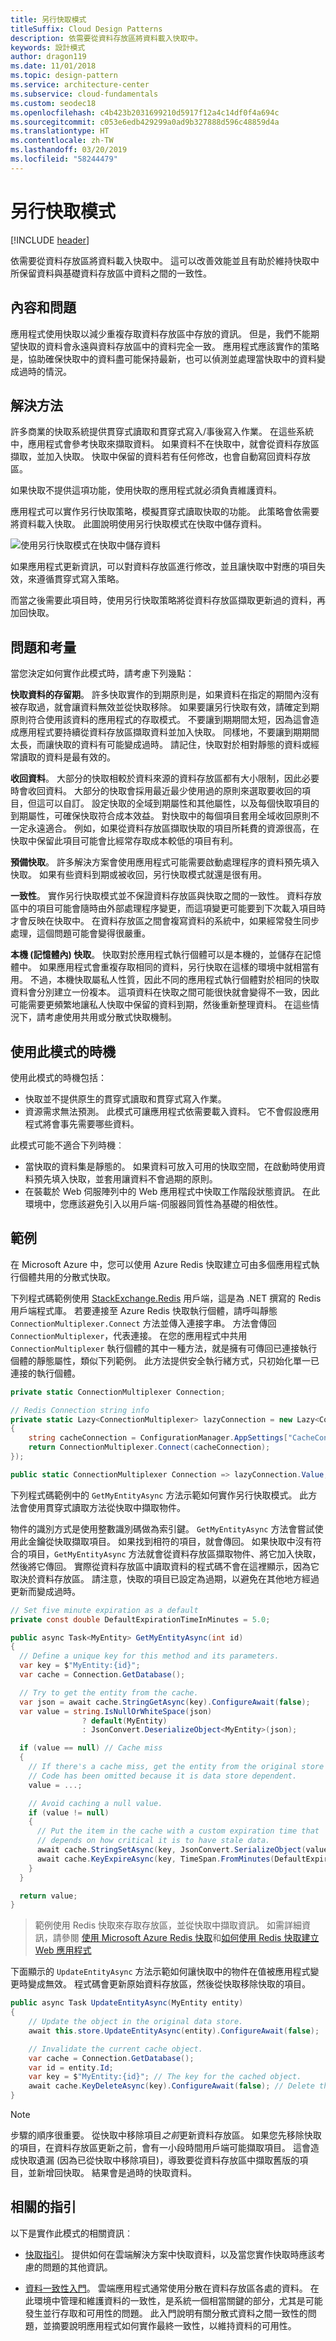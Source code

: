 ```yaml
---
title: 另行快取模式
titleSuffix: Cloud Design Patterns
description: 依需要從資料存放區將資料載入快取中。
keywords: 設計模式
author: dragon119
ms.date: 11/01/2018
ms.topic: design-pattern
ms.service: architecture-center
ms.subservice: cloud-fundamentals
ms.custom: seodec18
ms.openlocfilehash: c4b423b2031699210d5917f12a4c14df0f4a694c
ms.sourcegitcommit: c053e6edb429299a0ad9b327888d596c48859d4a
ms.translationtype: HT
ms.contentlocale: zh-TW
ms.lasthandoff: 03/20/2019
ms.locfileid: "58244479"
---
```

# <a name="cache-aside-pattern"></a>另行快取模式

[!INCLUDE [header](../_includes/header.md)]

依需要從資料存放區將資料載入快取中。 這可以改善效能並且有助於維持快取中所保留資料與基礎資料存放區中資料之間的一致性。

## <a name="context-and-problem"></a>內容和問題

應用程式使用快取以減少重複存取資料存放區中存放的資訊。 但是，我們不能期望快取的資料會永遠與資料存放區中的資料完全一致。 應用程式應該實作的策略是，協助確保快取中的資料盡可能保持最新，也可以偵測並處理當快取中的資料變成過時的情況。

## <a name="solution"></a>解決方法

許多商業的快取系統提供貫穿式讀取和貫穿式寫入/事後寫入作業。 在這些系統中，應用程式會參考快取來擷取資料。 如果資料不在快取中，就會從資料存放區擷取，並加入快取。 快取中保留的資料若有任何修改，也會自動寫回資料存放區。

如果快取不提供這項功能，使用快取的應用程式就必須負責維護資料。

應用程式可以實作另行快取策略，模擬貫穿式讀取快取的功能。 此策略會依需要將資料載入快取。 此圖說明使用另行快取模式在快取中儲存資料。

![使用另行快取模式在快取中儲存資料](./_images/cache-aside-diagram.png)

如果應用程式更新資訊，可以對資料存放區進行修改，並且讓快取中對應的項目失效，來遵循貫穿式寫入策略。

而當之後需要此項目時，使用另行快取策略將從資料存放區擷取更新過的資料，再加回快取。

## <a name="issues-and-considerations"></a>問題和考量

當您決定如何實作此模式時，請考慮下列幾點：

**快取資料的存留期**。 許多快取實作的到期原則是，如果資料在指定的期間內沒有被存取過，就會讓資料無效並從快取移除。 如果要讓另行快取有效，請確定到期原則符合使用該資料的應用程式的存取模式。 不要讓到期期間太短，因為這會造成應用程式要持續從資料存放區擷取資料並加入快取。 同樣地，不要讓到期期間太長，而讓快取的資料有可能變成過時。 請記住，快取對於相對靜態的資料或經常讀取的資料是最有效的。

**收回資料**。 大部分的快取相較於資料來源的資料存放區都有大小限制，因此必要時會收回資料。 大部分的快取會採用最近最少使用過的原則來選取要收回的項目，但這可以自訂。 設定快取的全域到期屬性和其他屬性，以及每個快取項目的到期屬性，可確保快取符合成本效益。 對快取中的每個項目套用全域收回原則不一定永遠適合。 例如，如果從資料存放區擷取快取的項目所耗費的資源很高，在快取中保留此項目可能會比經常存取成本較低的項目有利。

**預備快取**。 許多解決方案會使用應用程式可能需要啟動處理程序的資料預先填入快取。 如果有些資料到期或被收回，另行快取模式就還是很有用。

**一致性**。 實作另行快取模式並不保證資料存放區與快取之間的一致性。 資料存放區中的項目可能會隨時由外部處理程序變更，而這項變更可能要到下次載入項目時才會反映在快取中。 在資料存放區之間會複寫資料的系統中，如果經常發生同步處理，這個問題可能會變得很嚴重。

**本機 (記憶體內) 快取**。 快取對於應用程式執行個體可以是本機的，並儲存在記憶體中。 如果應用程式會重複存取相同的資料，另行快取在這樣的環境中就相當有用。 不過，本機快取屬私人性質，因此不同的應用程式執行個體對於相同的快取資料會分別建立一份複本。 這項資料在快取之間可能很快就會變得不一致，因此可能需要更頻繁地讓私人快取中保留的資料到期，然後重新整理資料。 在這些情況下，請考慮使用共用或分散式快取機制。

## <a name="when-to-use-this-pattern"></a>使用此模式的時機

使用此模式的時機包括：

- 快取並不提供原生的貫穿式讀取和貫穿式寫入作業。
- 資源需求無法預測。 此模式可讓應用程式依需要載入資料。 它不會假設應用程式將會事先需要哪些資料。

此模式可能不適合下列時機︰

- 當快取的資料集是靜態的。 如果資料可放入可用的快取空間，在啟動時使用資料預先填入快取，並套用讓資料不會過期的原則。
- 在裝載於 Web 伺服陣列中的 Web 應用程式中快取工作階段狀態資訊。 在此環境中，您應該避免引入以用戶端-伺服器同質性為基礎的相依性。

## <a name="example"></a>範例

在 Microsoft Azure 中，您可以使用 Azure Redis 快取建立可由多個應用程式執行個體共用的分散式快取。

下列程式碼範例使用 [StackExchange.Redis](https://github.com/StackExchange/StackExchange.Redis) 用戶端，這是為 .NET 撰寫的 Redis 用戶端程式庫。 若要連接至 Azure Redis 快取執行個體，請呼叫靜態 `ConnectionMultiplexer.Connect` 方法並傳入連接字串。 方法會傳回 `ConnectionMultiplexer`，代表連接。 在您的應用程式中共用 `ConnectionMultiplexer` 執行個體的其中一種方法，就是擁有可傳回已連接執行個體的靜態屬性，類似下列範例。 此方法提供安全執行緒方式，只初始化單一已連接的執行個體。

```csharp
private static ConnectionMultiplexer Connection;

// Redis Connection string info
private static Lazy<ConnectionMultiplexer> lazyConnection = new Lazy<ConnectionMultiplexer>(() =>
{
    string cacheConnection = ConfigurationManager.AppSettings["CacheConnection"].ToString();
    return ConnectionMultiplexer.Connect(cacheConnection);
});

public static ConnectionMultiplexer Connection => lazyConnection.Value;
```

下列程式碼範例中的 `GetMyEntityAsync` 方法示範如何實作另行快取模式。 此方法會使用貫穿式讀取方法從快取中擷取物件。

物件的識別方式是使用整數識別碼做為索引鍵。 `GetMyEntityAsync` 方法會嘗試使用此金鑰從快取擷取項目。 如果找到相符的項目，就會傳回。 如果快取中沒有符合的項目，`GetMyEntityAsync` 方法就會從資料存放區擷取物件、將它加入快取，然後將它傳回。 實際從資料存放區中讀取資料的程式碼不會在這裡顯示，因為它取決於資料存放區。 請注意，快取的項目已設定為過期，以避免在其他地方經過更新而變成過時。

```csharp
// Set five minute expiration as a default
private const double DefaultExpirationTimeInMinutes = 5.0;

public async Task<MyEntity> GetMyEntityAsync(int id)
{
  // Define a unique key for this method and its parameters.
  var key = $"MyEntity:{id}";
  var cache = Connection.GetDatabase();

  // Try to get the entity from the cache.
  var json = await cache.StringGetAsync(key).ConfigureAwait(false);
  var value = string.IsNullOrWhiteSpace(json)
                ? default(MyEntity)
                : JsonConvert.DeserializeObject<MyEntity>(json);

  if (value == null) // Cache miss
  {
    // If there's a cache miss, get the entity from the original store and cache it.
    // Code has been omitted because it is data store dependent.
    value = ...;

    // Avoid caching a null value.
    if (value != null)
    {
      // Put the item in the cache with a custom expiration time that
      // depends on how critical it is to have stale data.
      await cache.StringSetAsync(key, JsonConvert.SerializeObject(value)).ConfigureAwait(false);
      await cache.KeyExpireAsync(key, TimeSpan.FromMinutes(DefaultExpirationTimeInMinutes)).ConfigureAwait(false);
    }
  }

  return value;
}
```

> 範例使用 Redis 快取來存取存放區，並從快取中擷取資訊。 如需詳細資訊，請參閱 [使用 Microsoft Azure Redis 快取](/azure/redis-cache/cache-dotnet-how-to-use-azure-redis-cache)和[如何使用 Redis 快取建立 Web 應用程式](/azure/redis-cache/cache-web-app-howto)

下面顯示的 `UpdateEntityAsync` 方法示範如何讓快取中的物件在值被應用程式變更時變成無效。 程式碼會更新原始資料存放區，然後從快取移除快取的項目。

```csharp
public async Task UpdateEntityAsync(MyEntity entity)
{
    // Update the object in the original data store.
    await this.store.UpdateEntityAsync(entity).ConfigureAwait(false);

    // Invalidate the current cache object.
    var cache = Connection.GetDatabase();
    var id = entity.Id;
    var key = $"MyEntity:{id}"; // The key for the cached object.
    await cache.KeyDeleteAsync(key).ConfigureAwait(false); // Delete this key from the cache.
}
```

> [!NOTE]
> 步驟的順序很重要。 從快取中移除項目*之前*更新資料存放區。 如果您先移除快取的項目，在資料存放區更新之前，會有一小段時間用戶端可能擷取項目。 這會造成快取遺漏 (因為已從快取中移除項目)，導致要從資料存放區中擷取舊版的項目，並新增回快取。 結果會是過時的快取資料。

## <a name="related-guidance"></a>相關的指引

以下是實作此模式的相關資訊︰

- [快取指引](/azure/architecture/best-practices/caching)。 提供如何在雲端解決方案中快取資料，以及當您實作快取時應該考慮的問題的其他資訊。

- [資料一致性入門](https://msdn.microsoft.com/library/dn589800.aspx)。 雲端應用程式通常使用分散在資料存放區各處的資料。 在此環境中管理和維護資料的一致性，是系統一個相當關鍵的部分，尤其是可能發生並行存取和可用性的問題。 此入門說明有關分散式資料之間一致性的問題，並摘要說明應用程式如何實作最終一致性，以維持資料的可用性。
